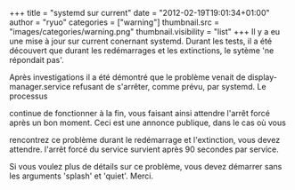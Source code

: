 +++
title = "systemd sur current"
date = "2012-02-19T19:01:34+01:00"
author = "ryuo"
categories = ["warning"]
thumbnail.src = "images/categories/warning.png"
thumbnail.visibility = "list"
+++
Il y a eu une mise à jour sur current conernant systemd. Durant les tests, il a été découvert que durant les redémarrages et les extinctions, le sytème 'ne répondait pas'.  

 Après investigations il a été démontré que le problème venait de display-manager.service refusant de s'arrêter, comme prévu, par systemd. Le processus  

 continue de fonctionner à la fin, vous faisant ainsi attendre l'arrêt forcé après un bon moment. Ceci est une annonce publique, dans le cas où vous  

 rencontrez ce problème durant le redémarrage et l'extinction, vous devez attendre. l'arrêt forcé du service survient après 90 secondes par service.  

 Si vous voulez plus de détails sur ce problème, vous devez démarrer sans les arguments 'splash' et 'quiet'. Merci.  
